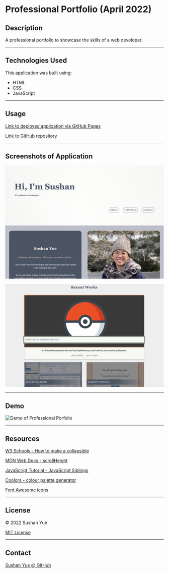 # Professional Portfolio (April 2022)

## Description

A professional portfolio to showcase the skills of a web developer.

---

## Technologies Used

This application was built using: 

* HTML
* CSS
* JavaScript

---

## Usage

[Link to deployed application via GitHub Pages](https://atlantablack.github.io/Portfolio_April22/)

[Link to GitHub repository](https://github.com/AtlantaBlack/Portfolio_April22)

---

## Screenshots of Application

![Screenshot of Professional Porfolio](assets/images/screenshot-portfolio.jpg?raw=true "Sushan Yue portfolio screenshot")

![Screenshot of Professional Porfolio](assets/images/screenshot-portfolio-projects.jpg?raw=true "Sushan Yue portfolio projects screenshot")


---

## Demo

![Demo of Professional Porfolio](assets/images/demo-portfolio-april22.gif?raw=true "Sushan Yue portfolio demo")

---

## Resources

[W3 Schools - How to make a collapsible](https://www.w3schools.com/howto/howto_js_collapsible.asp)

[MDN Web Docs - scrollHeight](https://developer.mozilla.org/en-US/docs/Web/API/Element/scrollHeight)

[JavaScript Tutorial - JavaScript Siblings](https://www.javascripttutorial.net/javascript-dom/javascript-siblings/)

[Coolors - colour palette generator](https://coolors.co/?home)

[Font Awesome icons](https://fontawesome.com/)

---

## License

© 2022 Sushan Yue

[MIT License](/LICENSE)

---

## Contact

[Sushan Yue @ GitHub](https://github.com/AtlantaBlack)
